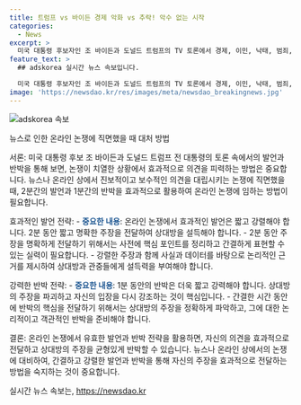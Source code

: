 ```yaml
---
title: 트럼프 vs 바이든 경제 악화 vs 추락! 악수 없는 시작
categories:
  - News
excerpt: >
  미국 대통령 후보자인 조 바이든과 도널드 트럼프의 TV 토론에서 경제, 이민, 낙태, 범죄, 외교안보 등 다양한 이슈에 대해 치열한 토론이 벌어졌다. 토론은 사회자 질문에 2분씩 답하고 1분씩 서로 반박하는 방식으로 90분간 진행되었으며, 여론조사 결과는 두 후보의 백악관 복귀 여부를 점칠 수 있는 중요한 지표로 예상된다. 트럼프 전 대통령은 현재 평균 46.6%의 지지율로 바이든 대통령을 앞서고 있으며, 이에 대한 여론조사 결과와 더불어 미국 대통령 선거에 대한 관심이 뜨겁게 불리고 있다.
feature_text: >
  ## adskorea 실시간 뉴스 속보입니다.

  미국 대통령 후보자인 조 바이든과 도널드 트럼프의 TV 토론에서 경제, 이민, 낙태, 범죄, 외교안보 등 다양한 이슈에 대해 치열한 토론이 벌어졌다. 토론은 사회자 질문에 2분씩 답하고 1분씩 서로 반박하는 방식으로 90분간 진행되었으며, 여론조사 결과는 두 후보의 백악관 복귀 여부를 점칠 수 있는 중요한 지표로 예상된다. 트럼프 전 대통령은 현재 평균 46.6%의 지지율로 바이든 대통령을 앞서고 있으며, 이에 대한 여론조사 결과와 더불어 미국 대통령 선거에 대한 관심이 뜨겁게 불리고 있다.
image: 'https://newsdao.kr/res/images/meta/newsdao_breakingnews.jpg'
---
```


<p><img src="https://newsdao.kr/res/images/meta/newsdao_breakingnews.jpg" alt="adskorea 속보" /></p>

<p>뉴스로 인한 온라인 논쟁에 직면했을 때 대처 방법</p>

<p>서론:
미국 대통령 후보 조 바이든과 도널드 트럼프 전 대통령의 토론 속에서의 발언과 반박을 통해 보면, 논쟁이 치열한 상황에서 효과적으로 의견을 피력하는 방법은 중요합니다. 뉴스나 온라인 상에서 진보적이고 보수적인 의견을 대립시키는 논쟁에 직면했을 때, 2분간의 발언과 1분간의 반박을 효과적으로 활용하여 온라인 논쟁에 임하는 방법이 필요합니다.</p>

<p>효과적인 발언 전략:
- <b><span style="color: #1a5490;">중요한 내용</span></b>: 온라인 논쟁에서 효과적인 발언은 짧고 강렬해야 합니다. 2분 동안 짧고 명확한 주장을 전달하여 상대방을 설득해야 합니다.
- 2분 동안 주장을 명확하게 전달하기 위해서는 사전에 핵심 포인트를 정리하고 간결하게 표현할 수 있는 실력이 필요합니다.
- 강렬한 주장과 함께 사실과 데이터를 바탕으로 논리적인 근거를 제시하여 상대방과 관중들에게 설득력을 부여해야 합니다.</p>

<p>강력한 반박 전략:
- <b><span style="color: #1a5490;">중요한 내용</span></b>: 1분 동안의 반박은 더욱 짧고 강력해야 합니다. 상대방의 주장을 파괴하고 자신의 입장을 다시 강조하는 것이 핵심입니다.
- 간결한 시간 동안에 반박의 핵심을 전달하기 위해서는 상대방의 주장을 정확하게 파악하고, 그에 대한 논리적이고 객관적인 반박을 준비해야 합니다.</p>

<p>결론:
온라인 논쟁에서 유효한 발언과 반박 전략을 활용하면, 자신의 의견을 효과적으로 전달하고 상대방의 주장을 균형있게 반박할 수 있습니다. 뉴스나 온라인 상에서의 논쟁에 대비하여, 간결하고 강렬한 발언과 반박을 통해 자신의 주장을 효과적으로 전달하는 방법을 숙지하는 것이 중요합니다.</p>
실시간 뉴스 속보는, <a href="https://newsdao.kr" rel="dofollow">https://newsdao.kr</a>


